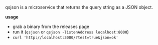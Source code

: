 qsjson is a microservice that returns the query string as a JSON object.

**usage**

- grab a binary from the releases page
- run it (`qsjson` or `qsjson -listenAddress localhost:8000`)
- `curl 'http://localhost:3000/?test=true&json=ok'`

